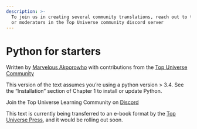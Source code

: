 ```yaml
---
description: >-
  To join us in creating several community translations, reach out to the admin
  or moderators in the Top Universe community discord server
---
```


# Python for starters

Written by [Marvelous Akporowho](https://solomonmarvel.com/) with contributions from the [Top Universe Community](https://topuniverse.org/)

This version of the text assumes you’re using a python version > 3.4. See the “Installation” section of Chapter 1 to install or update Python.

Join the Top Universe Learning Community on [Discord](https://bit.ly/3MgN31y)

This text is currently being transferred to an e-book format by the [Top Universe Press](https://topuniverse.org/press), and it would be rolling out soon.

